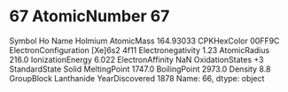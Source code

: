 # 67 AtomicNumber                       67
Symbol                             Ho
Name                          Holmium
AtomicMass                  164.93033
CPKHexColor                    00FF9C
ElectronConfiguration    [Xe]6s2 4f11
Electronegativity                1.23
AtomicRadius                    216.0
IonizationEnergy                6.022
ElectronAffinity                  NaN
OxidationStates                    +3
StandardState                   Solid
MeltingPoint                   1747.0
BoilingPoint                   2973.0
Density                           8.8
GroupBlock                 Lanthanide
YearDiscovered                   1878
Name: 66, dtype: object